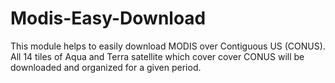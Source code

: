# Modis-Easy-Download
This module helps to easily download MODIS over Contiguous US (CONUS). All 14 tiles of Aqua and Terra satellite which cover cover CONUS will be downloaded and organized for a given period.
